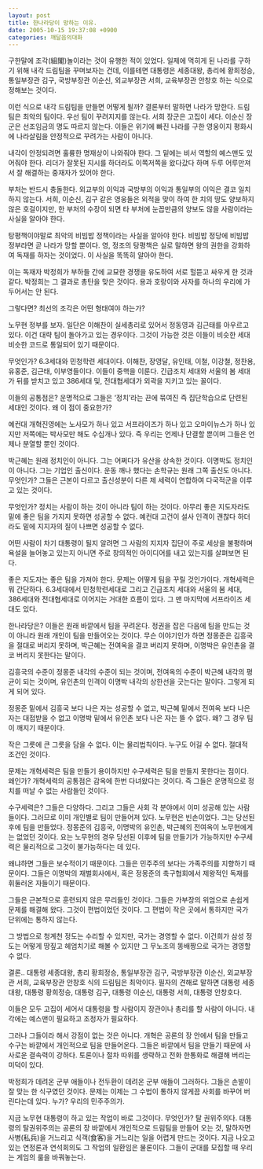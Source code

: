 ```yaml
---
layout: post
title: 한나라당이 망하는 이유.
date: 2005-10-15 19:37:08 +0900
categories: 깨달음의대화
---
```

구한말에 조각(組閣)놀이라는 것이 유행한 적이 있었다. 일제에 먹히게 된 나라를 구하기 위해 내각 드림팀을 꾸며보자는 건데, 이를테면 대통령은 세종대왕, 총리에 황희정승, 통일부장관 김구, 국방부장관 이순신, 외교부장관 서희, 교육부장관 안창호 하는 식으로 정해보는 것이다.
  

  
이런 식으로 내각 드림팀을 만들면 어떻게 될까? 결론부터 말하면 나라가 망한다. 드림팀은 최악의 팀이다. 우선 팀이 꾸려지지를 않는다. 서희 장군은 고집이 세다. 이순신 장군은 선조임금의 명도 따르지 않는다. 이들은 위기에 빠진 나라를 구한 영웅이지 평화시에 나라살림을 안정적으로 꾸려가는 사람이 아니다.
  

  
내각이 안정되려면 훌륭한 명재상이 나와줘야 한다. 그 밑에는 비서 역할의 예스맨도 있어줘야 한다. 리더가 잘못된 지시를 하더라도 이쪽저쪽을 왔다갔다 하며 두루 어루만져서 잘 해결하는 중재자가 있어야 한다.
  

  
부처는 반드시 충돌한다. 외교부의 이익과 국방부의 이익과 통일부의 이익은 결코 일치하지 않는다. 서희, 이순신, 김구 같은 영웅들은 외적을 맞이 하여 한 치의 땅도 양보하지 않은 호걸이지만, 한 부처의 수장이 되면 타 부처에 눈꼽만큼의 양보도 않을 사람이라는 사실을 알아야 한다. 
  

  
탕평책이야말로 최악의 비빔밥 정책이라는 사실을 알아야 한다. 비빔밥 정당에 비빔밥 정부라면 곧 나라가 망할 뿐이다. 영, 정조의 탕평책은 실로 말하면 왕의 권한을 강화하여 독재를 하자는 것이었다. 이 사실을 똑똑히 알아야 한다. 
  

  
이는 독재자 박정희가 부하들 간에 교묘한 경쟁을 유도하여 서로 헐뜯고 싸우게 한 것과 같다. 박정희는 그 결과로 총탄을 맞은 것이다. 용과 호랑이와 사자를 하나의 우리에 가두어서는 안 된다. 
  

  
그렇다면? 최선의 조각은 어떤 형태여야 하는가? 
  

  
노무현 정부를 보자. 일단은 이해찬이 실세총리로 있어서 정동영과 김근태를 아우르고 있다. 이건 대략 팀이 돌아가고 있는 경우이다. 그것이 가능한 것은 이들이 비슷한 세대 비슷한 코드로 통일되어 있기 때문이다. 
  

  
무엇인가? 6.3세대와 민청학련 세대이다. 이해찬, 장영달, 유인태, 이철, 이강철, 정찬용, 유홍준, 김근태, 이부영들이다. 이들이 중핵을 이룬다. 긴급조치 세대와 서울의 봄 세대가 뒤를 받치고 있고 386세대 및, 전대협세대가 외곽을 지키고 있는 꼴이다.
  

  
이들의 공통점은? 운명적으로 그들은 ‘정치’라는 끈에 묶여진 즉 집단학습으로 단련된 세대인 것이다. 왜 이 점이 중요한가?
  

  
예컨대 개혁진영에는 노사모가 하나 있고 서프라이즈가 하나 있고 오마이뉴스가 하나 있지만 저쪽에는 박사모만 해도 수십개나 있다. 즉 우리는 언제나 단결할 뿐이며 그들은 언제나 분열할 뿐인 것이다. 
  

  
박근혜는 원래 정치인이 아니다. 그는 어쩌다가 유산을 상속한 것이다. 이명박도 정치인이 아니다. 그는 기업인 출신이다. 운동 깨나 했다는 손학규는 원래 그쪽 출신도 아니다. 무엇인가? 그들은 근본이 다르고 출신성분이 다른 제 세력이 연합하여 다국적군을 이루고 있는 것이다.
  

  
무엇인가? 정치는 사람이 하는 것이 아니라 팀이 하는 것이다. 아무리 좋은 지도자라도 밑에 좋은 팀을 가지지 못하면 성공할 수 없다. 예컨대 고건이 설사 인격이 괜찮다 하더라도 밑에 지지자의 질이 나쁘면 성공할 수 없다. 
  

  
어떤 사람이 차기 대통령이 될지 알려면 그 사람의 지지자 집단이 주로 세상을 불평하며 욕설을 늘어놓고 있는지 아니면 주로 창의적인 아이디어를 내고 있는지를 살펴보면 된다. 
  

  
좋은 지도자는 좋은 팀을 가져야 한다. 문제는 어떻게 팀을 꾸릴 것인가이다. 개혁세력은 뭐 간단하다. 6.3세대에서 민청학련세대로 그리고 긴급조치 세대와 서울의 봄 세대, 386세대와 전대협세대로 이어지는 거대한 흐름이 있다. 그 맨 마지막에 서프라이즈 세대도 있다. 
  

  
한나라당은? 이들은 원래 바깥에서 팀을 꾸려온다. 정권을 잡은 다음에 팀을 만드는 것이 아니라 원래 개인이 팀을 만들어오는 것이다. 무슨 이야기인가 하면 정몽준은 김흥국을 절대로 버리지 못하며, 박근혜는 전여옥을 결코 버리지 못하며, 이명박은 유인촌을 결코 버리지 못한다는 말이다.
  

  
김흥국의 수준이 정몽준 내각의 수준이 되는 것이며, 전여옥의 수준이 박근혜 내각의 평균이 되는 것이며, 유인촌의 인격이 이명박 내각의 상한선을 긋는다는 말이다. 그렇게 되게 되어 있다. 
  

  
정몽준 밑에서 김흥국 보다 나은 자는 성공할 수 없고, 박근혜 밑에서 전여옥 보다 나은 자는 대접받을 수 없고 이명박 밑에서 유인촌 보다 나은 자는 뜰 수 없다. 왜? 그 경우 팀이 깨지기 때문이다. 
  

  
작은 그릇에 큰 그릇을 담을 수 없다. 이는 물리법칙이다. 누구도 어길 수 없다. 절대적 조건인 것이다. 
  

  
문제는 개혁세력은 팀을 만들기 용이하지만 수구세력은 팀을 만들지 못한다는 점이다. 왜인가? 개혁세력의 공통점은 감옥에 한번 다녀왔다는 것이다. 즉 그들은 운명적으로 정치를 떠날 수 없는 사람들인 것이다. 
  

  
수구세력은? 그들은 다양하다. 그리고 그들은 사회 각 분야에서 이미 성공해 있는 사람들이다. 그러므로 이미 개인별로 팀이 만들어져 있다. 노무현은 빈손이었다. 그는 당선된 후에 팀을 만들었다. 정몽준의 김흥국, 이명박의 유인촌, 박근혜의 전여옥이 노무현에게는 없었던 것이다. 요는 노무현의 경우 당선된 이후에 팀을 만들기가 가능하지만 수구세력은 물리적으로 그것이 불가능하다는 데 있다. 
  

  
왜냐하면 그들은 보수적이기 때문이다. 그들은 민주주의 보다는 가족주의를 지향하기 때문이다. 그들은 이명박의 재벌회사에서, 혹은 정몽준의 축구협회에서 제왕적인 독재를 휘둘러온 자들이기 때문이다. 
  

  
그들은 근본적으로 훈련되지 않은 무리들인 것이다. 그들은 가부장의 위엄으로 손쉽게 문제를 해결해 왔다. 그것이 편법이었던 것이다. 그 편법이 작은 곳에서 통하지만 국가 단위에는 통하지 않는다. 
  

  
그 방법으로 청계천 정도는 수리할 수 있지만, 국가는 경영할 수 없다. 이건희가 삼성 정도는 어떻게 땅짚고 헤엄치기로 해볼 수 있지만 그 무노조의 똥배짱으로 국가는 경영할 수 없다. 
  

  
결론.. 대통령 세종대왕, 총리 황희정승, 통일부장관 김구, 국방부장관 이순신, 외교부장관 서희, 교육부장관 안창호 식의 드림팀은 최악이다. 필자의 견해로 말하면 대통령 세종대왕, 대통령 황희정승, 대통령 김구, 대통령 이순신, 대통령 서희, 대통령 안창호다. 
  

  
이들은 모두 고집이 세어서 대통령을 할 사람이지 장관이나 총리를 할 사람이 아니다. 내각에는 예스맨이 필요하고 조정자가 필요하다.
  

  
그러나 그들이라 해서 강점이 없는 것은 아니다. 개혁은 공론의 장 안에서 팀을 만들고 수구는 바깥에서 개인적으로 팀을 만들어온다. 그들은 바깥에서 팀을 만들기 때문에 사사로운 결속력이 강하다. 토론이나 절차 따위를 생략하고 전화 한통화로 해결해 버리는 미덕이 있다. 
  

  
박정희가 데려온 군부 애들이나 전두환이 데려온 군부 애들이 그러하다. 그들은 손발이 잘 맞는 한 식구였던 것이다. 문제는 이제는 그 수법이 통하지 않게끔 사회를 바꾸어 버린다는데 있다. 누가? 우리의 민주주의가.
  

  
지금 노무현 대통령이 하고 있는 작업이 바로 그것이다. 무엇인가? 탈 권위주의다. 대통령의 탈권위주의는 공론의 장 바깥에서 개인적으로 드림팀을 만들어 오는 것, 말하자면 사병(私兵)을 거느리고 식객(食客)을 거느리는 일을 어렵게 만드는 것이다. 지금 나오고 있는 연정론과 연석회의도 그 작업의 일환임은 물론이다. 그들이 군대를 모집할 때 우리는 게임의 룰을 바꿔놓는다.